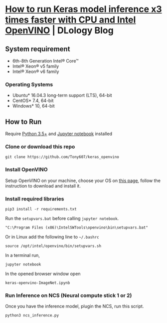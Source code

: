 # [How to run Keras model inference x3 times faster with CPU and Intel OpenVINO](https://www.dlology.com/blog/how-to-run-keras-model-inference-x3-times-faster-with-cpu-and-intel-openvino-1/) | DLology Blog


## System requirement

- 6th-8th Generation Intel® Core™
- Intel® Xeon® v5 family
- Intel® Xeon® v6 family
### Operating Systems

- Ubuntu* 16.04.3 long-term support (LTS), 64-bit
- CentOS* 7.4, 64-bit
- Windows* 10, 64-bit

## How to Run
Require [Python 3.5+](https://www.python.org/ftp/python/3.6.4/python-3.6.4.exe) and [Jupyter notebook](https://jupyter.readthedocs.io/en/latest/install.html) installed
### Clone or download this repo
```
git clone https://github.com/Tony607/keras_openvino
```
### Install OpenVINO
Setup OpenVINO on your machine, choose your OS on [this page](https://software.intel.com/en-us/openvino-toolkit/choose-download), follow the instruction to download and install it.

### Install required libraries
`pip3 install -r requirements.txt`


Run the `setupvars.bat` before calling `jupyter notebook`.
```
"C:\Program Files (x86)\IntelSWTools\openvino\bin\setupvars.bat"
```
Or in Linux
add the following line to `~/.bashrc`
```
source /opt/intel/openvino/bin/setupvars.sh
```
In a terminal run,
```
jupyter notebook
```

In the opened browser window open
```
keras-openvino-ImageNet.ipynb
```

### Run Inference on NCS (Neural compute stick 1 or 2)
Once you have the inference model, plugin the NCS, run this script.
```
python3 ncs_inference.py
```